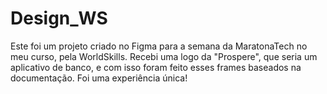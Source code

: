 # Design_WS
Este foi um projeto criado no Figma para a semana da MaratonaTech no meu curso, pela WorldSkills. Recebi uma logo da "Prospere", que seria um aplicativo de banco, e com isso foram feito esses frames baseados na documentação. Foi uma experiência única!
